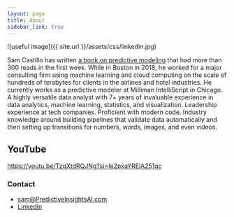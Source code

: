 ```yaml
---
layout: page
title: About
sidebar_link: true
---
```


![useful image]({{ site.url }}/assets/css/linkedin.jpg)

Sam Castillo has written [a book on predictive modeling](http://artificialactuary.com/PA-R-Study-Manual/) that had more than 300 reads in the first week.  While in Boston in 2018, he worked for a major consulting firm using machine learning and cloud computing on the scale of hundreds of terabytes for clients in the airlines and hotel industries.  He currently works as a predictive modeler at Milliman IntelliScript in Chicago.  A highly versatile data analyst with 7+ years of invaluable experience in data analytics, machine learning, statistics, and visualization. Leadership experience at tech companies. Proficient with modern code. Industry knowledge around building pipelines that validate data automatically and then setting up transitions for numbers, words, images, and even videos.

## YouTube

https://youtu.be/TzqXtdRQJNg?si=Ie2pxaYRElA251qc

### Contact 
- [sam@PredictiveInsightsAI.com](mailto:sam@PredictiveInsightsAI.com)
- [LinkedIn](https://www.linkedin.com/in/sdcastillo/)



